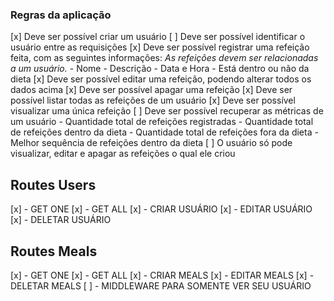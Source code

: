 ### Regras da aplicação

[x] Deve ser possível criar um usuário
[ ] Deve ser possível identificar o usuário entre as requisições
[x] Deve ser possível registrar uma refeição feita, com as seguintes informações:
    *As refeições devem ser relacionadas a um usuário.*
    - Nome
    - Descrição
    - Data e Hora
    - Está dentro ou não da dieta
[x] Deve ser possível editar uma refeição, podendo alterar todos os dados acima
[x] Deve ser possível apagar uma refeição
[x] Deve ser possível listar todas as refeições de um usuário
[x] Deve ser possível visualizar uma única refeição
[ ] Deve ser possível recuperar as métricas de um usuário
    - Quantidade total de refeições registradas
    - Quantidade total de refeições dentro da dieta
    - Quantidade total de refeições fora da dieta
    - Melhor sequência de refeições dentro da dieta
[ ] O usuário só pode visualizar, editar e apagar as refeições o qual ele criou

## Routes Users 

[x] - GET ONE
[x] - GET ALL
[x] - CRIAR USUÁRIO
[x] - EDITAR USUÁRIO
[x] - DELETAR USUÁRIO

## Routes Meals 

[x] - GET ONE
[x] - GET ALL
[x] - CRIAR MEALS
[x] - EDITAR MEALS
[x] - DELETAR MEALS
[ ] - MIDDLEWARE PARA SOMENTE VER SEU USUÁRIO